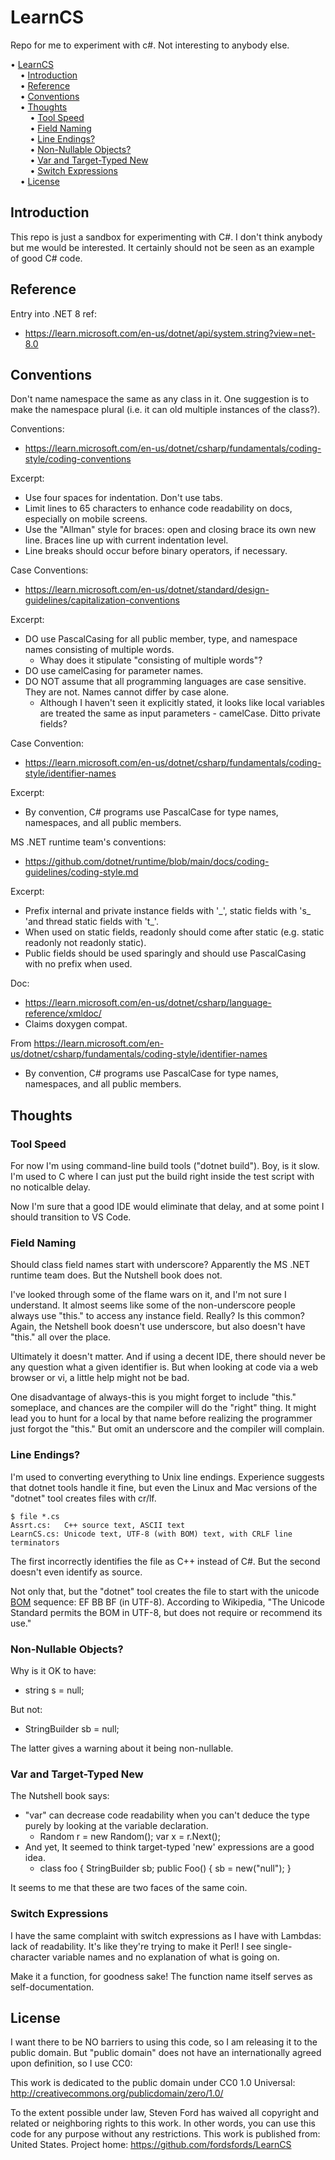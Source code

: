 # LearnCS
Repo for me to experiment with c#.
Not interesting to anybody else.

<!-- mdtoc-start -->
&bull; [LearnCS](#learncs)  
&nbsp;&nbsp;&nbsp;&nbsp;&bull; [Introduction](#introduction)  
&nbsp;&nbsp;&nbsp;&nbsp;&bull; [Reference](#reference)  
&nbsp;&nbsp;&nbsp;&nbsp;&bull; [Conventions](#conventions)  
&nbsp;&nbsp;&nbsp;&nbsp;&bull; [Thoughts](#thoughts)  
&nbsp;&nbsp;&nbsp;&nbsp;&nbsp;&nbsp;&nbsp;&nbsp;&bull; [Tool Speed](#tool-speed)  
&nbsp;&nbsp;&nbsp;&nbsp;&nbsp;&nbsp;&nbsp;&nbsp;&bull; [Field Naming](#field-naming)  
&nbsp;&nbsp;&nbsp;&nbsp;&nbsp;&nbsp;&nbsp;&nbsp;&bull; [Line Endings?](#line-endings)  
&nbsp;&nbsp;&nbsp;&nbsp;&nbsp;&nbsp;&nbsp;&nbsp;&bull; [Non-Nullable Objects?](#non-nullable-objects)  
&nbsp;&nbsp;&nbsp;&nbsp;&nbsp;&nbsp;&nbsp;&nbsp;&bull; [Var and Target-Typed New](#var-and-target-typed-new)  
&nbsp;&nbsp;&nbsp;&nbsp;&nbsp;&nbsp;&nbsp;&nbsp;&bull; [Switch Expressions](#switch-expressions)  
&nbsp;&nbsp;&nbsp;&nbsp;&bull; [License](#license)  
<!-- TOC created by '../mdtoc/mdtoc.pl README.md' (see https://github.com/fordsfords/mdtoc) -->
<!-- mdtoc-end -->

## Introduction

This repo is just a sandbox for experimenting with C#.
I don't think anybody but me would be interested.
It certainly should not be seen as an example of good C# code.

## Reference

Entry into .NET 8 ref:
* https://learn.microsoft.com/en-us/dotnet/api/system.string?view=net-8.0

## Conventions

Don't name namespace the same as any class in it.
One suggestion is to make the namespace plural
(i.e. it can old multiple instances of the class?).

Conventions:
* https://learn.microsoft.com/en-us/dotnet/csharp/fundamentals/coding-style/coding-conventions

Excerpt:
* Use four spaces for indentation. Don't use tabs.
* Limit lines to 65 characters to enhance code readability on docs,
especially on mobile screens.
* Use the "Allman" style for braces:
open and closing brace its own new line.
Braces line up with current indentation level.
* Line breaks should occur before binary operators, if necessary.

Case Conventions:
* https://learn.microsoft.com/en-us/dotnet/standard/design-guidelines/capitalization-conventions

Excerpt:
* DO use PascalCasing for all public member, type,
and namespace names consisting of multiple words.
  * Whay does it stipulate "consisting of multiple words"?
* DO use camelCasing for parameter names.
* DO NOT assume that all programming languages are case sensitive.
They are not. Names cannot differ by case alone.
  * Although I haven't seen it explicitly stated, it looks like local
variables are treated the same as input parameters - camelCase.
Ditto private fields?

Case Convention:
* https://learn.microsoft.com/en-us/dotnet/csharp/fundamentals/coding-style/identifier-names

Excerpt:
* By convention, C# programs use PascalCase for type names, namespaces,
and all public members. 

MS .NET runtime team's conventions:
* https://github.com/dotnet/runtime/blob/main/docs/coding-guidelines/coding-style.md

Excerpt:
* Prefix internal and private instance fields with '\_',
static fields with 's\_ 'and thread static fields with 't\_'.
* When used on static fields, readonly should come after static (e.g. static readonly not readonly static).
* Public fields should be used sparingly and should use PascalCasing with no prefix when used.

Doc:
*  https://learn.microsoft.com/en-us/dotnet/csharp/language-reference/xmldoc/
* Claims doxygen compat.

From https://learn.microsoft.com/en-us/dotnet/csharp/fundamentals/coding-style/identifier-names
* By convention, C# programs use PascalCase for type names, namespaces,
and all public members. 

## Thoughts

### Tool Speed

For now I'm using command-line build tools ("dotnet build").
Boy, is it slow.
I'm used to C where I can just put the build right inside the test script
with no noticalble delay.

Now I'm sure that a good IDE would eliminate that delay,
and at some point I should transition to VS Code.

### Field Naming

Should class field names start with underscore?
Apparently the MS .NET runtime team does.
But the Nutshell book does not.

I've looked through some of the flame wars on it,
and I'm not sure I understand.
It almost seems like some of the non-underscore people always use
"this." to access any instance field.
Really? Is this common?
Again, the Netshell book doesn't use underscore,
but also doesn't have "this." all over the place.

Ultimately it doesn't matter.
And if using a decent IDE, there should never be any question what
a given identifier is.
But when looking at code via a web browser or vi,
a little help might not be bad.

One disadvantage of always-this is you might forget to include "this."
someplace, and chances are the compiler will do the "right" thing.
It might lead you to hunt for a local by that name before realizing the
programmer just forgot the "this."
But omit an underscore and the compiler will complain.

### Line Endings?

I'm used to converting everything to Unix line endings.
Experience suggests that dotnet tools handle it fine,
but even the Linux and Mac versions of the "dotnet" tool creates files with
cr/lf.

````
$ file *.cs
Assrt.cs:   C++ source text, ASCII text
LearnCS.cs: Unicode text, UTF-8 (with BOM) text, with CRLF line terminators
````

The first incorrectly identifies the file as C++ instead of C#.
But the second doesn't even identify as source.

Not only that, but the "dotnet" tool creates the file to start with the
unicode [BOM](https://en.wikipedia.org/wiki/Byte_order_mark) sequence: EF BB BF
(in UTF-8).
According to Wikipedia, 
"The Unicode Standard permits the BOM in UTF-8,
but does not require or recommend its use."

### Non-Nullable Objects?

Why is it OK to have:
* string s = null;

But not:
* StringBuilder sb = null;

The latter gives a warning about it being non-nullable.

### Var and Target-Typed New

The Nutshell book says:
* "var" can decrease code readability when you can't deduce the type
purely by looking at the variable declaration.
  * Random r = new Random();  var x = r.Next();
* And yet, It seemed to think target-typed 'new' expressions are a good idea.
  * class foo { StringBuilder sb; public Foo() { sb = new("null"); }

It seems to me that these are two faces of the same coin.

### Switch Expressions

I have the same complaint with switch expressions as I have with Lambdas:
lack of readability.
It's like they're trying to make it Perl!
I see single-character variable names and no explanation of what is going on.

Make it a function, for goodness sake!
The function name itself serves as self-documentation.

## License

I want there to be NO barriers to using this code, so I am releasing it to the public domain.  But "public domain" does not have an internationally agreed upon definition, so I use CC0:

This work is dedicated to the public domain under CC0 1.0 Universal:
http://creativecommons.org/publicdomain/zero/1.0/

To the extent possible under law, Steven Ford has waived all copyright
and related or neighboring rights to this work. In other words, you can 
use this code for any purpose without any restrictions.
This work is published from: United States.
Project home: https://github.com/fordsfords/LearnCS
